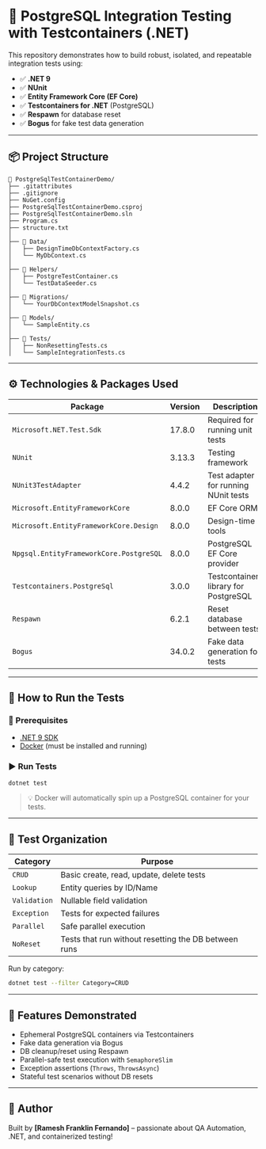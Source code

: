 
# 🧪 PostgreSQL Integration Testing with Testcontainers (.NET)

This repository demonstrates how to build robust, isolated, and repeatable integration tests using:
- ✅ **.NET 9**
- ✅ **NUnit**
- ✅ **Entity Framework Core (EF Core)**
- ✅ **Testcontainers for .NET** (PostgreSQL)
- ✅ **Respawn** for database reset
- ✅ **Bogus** for fake test data generation

---

## 📦 Project Structure

```
📁 PostgreSqlTestContainerDemo/
├── .gitattributes
├── .gitignore
├── NuGet.config
├── PostgreSqlTestContainerDemo.csproj
├── PostgreSqlTestContainerDemo.sln
├── Program.cs
├── structure.txt
│
├── 📁 Data/
│   ├── DesignTimeDbContextFactory.cs
│   └── MyDbContext.cs
│
├── 📁 Helpers/
│   ├── PostgreTestContainer.cs
│   └── TestDataSeeder.cs
│
├── 📁 Migrations/
│   └── YourDbContextModelSnapshot.cs
│
├── 📁 Models/
│   └── SampleEntity.cs
│
├── 📁 Tests/
│   ├── NonResettingTests.cs
│   └── SampleIntegrationTests.cs
```

---

## ⚙️ Technologies & Packages Used

| Package | Version | Description |
|--------|---------|-------------|
| `Microsoft.NET.Test.Sdk` | 17.8.0 | Required for running unit tests |
| `NUnit` | 3.13.3 | Testing framework |
| `NUnit3TestAdapter` | 4.4.2 | Test adapter for running NUnit tests |
| `Microsoft.EntityFrameworkCore` | 8.0.0 | EF Core ORM |
| `Microsoft.EntityFrameworkCore.Design` | 8.0.0 | Design-time tools |
| `Npgsql.EntityFrameworkCore.PostgreSQL` | 8.0.0 | PostgreSQL EF Core provider |
| `Testcontainers.PostgreSql` | 3.0.0 | Testcontainers library for PostgreSQL |
| `Respawn` | 6.2.1 | Reset database between tests |
| `Bogus` | 34.0.2 | Fake data generation for tests |

---

## 🚀 How to Run the Tests

### 🔧 Prerequisites

- [.NET 9 SDK](https://dotnet.microsoft.com/en-us/download)
- [Docker](https://www.docker.com/products/docker-desktop) (must be installed and running)

### ▶️ Run Tests

```bash
dotnet test
```

> 💡 Docker will automatically spin up a PostgreSQL container for your tests.

---

## 🧪 Test Organization

| Category | Purpose |
|----------|---------|
| `CRUD` | Basic create, read, update, delete tests |
| `Lookup` | Entity queries by ID/Name |
| `Validation` | Nullable field validation |
| `Exception` | Tests for expected failures |
| `Parallel` | Safe parallel execution |
| `NoReset` | Tests that run without resetting the DB between runs |

Run by category:

```bash
dotnet test --filter Category=CRUD
```

---

## 🧰 Features Demonstrated

- Ephemeral PostgreSQL containers via Testcontainers
- Fake data generation via Bogus
- DB cleanup/reset using Respawn
- Parallel-safe test execution with `SemaphoreSlim`
- Exception assertions (`Throws`, `ThrowsAsync`)
- Stateful test scenarios without DB resets

---

## 👤 Author

Built by **[Ramesh Franklin Fernando]** – passionate about QA Automation, .NET, and containerized testing!
